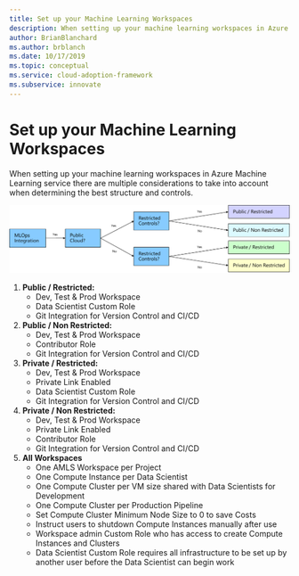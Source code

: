 ```yaml
---
title: Set up your Machine Learning Workspaces
description: When setting up your machine learning workspaces in Azure Machine Learning service there are multiple considerations to take into account when determining the best structure and controls.
author: BrianBlanchard
ms.author: brblanch
ms.date: 10/17/2019
ms.topic: conceptual
ms.service: cloud-adoption-framework
ms.subservice: innovate
---
```


# Set up your Machine Learning Workspaces

When setting up your machine learning workspaces in Azure Machine Learning service there are multiple considerations to take into account when determining the best structure and controls.

![A diagram of setting up the Machine Learning Workspaces](media/image13.png)

1. **Public / Restricted:**
   - Dev, Test & Prod Workspace
   - Data Scientist Custom Role
   - Git Integration for Version Control and CI/CD
1. **Public / Non Restricted:**
   - Dev, Test & Prod Workspace
   - Contributor Role
   - Git Integration for Version Control and CI/CD
1. **Private / Restricted:**
   - Dev, Test & Prod Workspace
   - Private Link Enabled
   - Data Scientist Custom Role
   - Git Integration for Version Control and CI/CD
1. **Private / Non Restricted:**
   - Dev, Test & Prod Workspace
   - Private Link Enabled
   - Contributor Role
   - Git Integration for Version Control and CI/CD
1. **All Workspaces**
   - One AMLS Workspace per Project
   - One Compute Instance per Data Scientist
   - One Compute Cluster per VM size shared with Data Scientists for Development
   - One Compute Cluster per Production Pipeline
   - Set Compute Cluster Minimum Node Size to 0 to save Costs
   - Instruct users to shutdown Compute Instances manually after use
   - Workspace admin Custom Role who has access to create Compute Instances and Clusters
   - Data Scientist Custom Role requires all infrastructure to be set up by another user before the Data Scientist can begin work